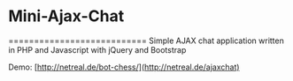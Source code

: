 # Mini-Ajax-Chat
===========================
Simple AJAX chat application written in PHP and Javascript with jQuery and Bootstrap

Demo:
[http://netreal.de/bot-chess/](http://netreal.de/ajaxchat)
